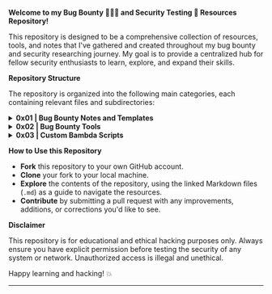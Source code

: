 **Welcome to my Bug Bounty 🧑🏻‍💻 and Security Testing 🔐 Resources Repository!**

This repository is designed to be a comprehensive collection of resources, tools, and notes that I've gathered and created throughout my bug bounty and security researching journey. My goal is to provide a centralized hub for fellow security enthusiasts to learn, explore, and expand their skills.

**Repository Structure**

The repository is organized into the following main categories, each containing relevant files and subdirectories:

<details>
<summary> <strong>0x01 | Bug Bounty Notes and Templates</strong></summary>
    
1.  Bug Bounty Testing Note Template
     * [Personal Bug Bounty Testing Note](https://github.com/alpernae/bugbounty/blob/main/0x01/BugBountyTestingNoteTemplate.md)
</details>

<details>
<summary> <strong>0x02 | Bug Bounty Tools</strong></summary>
    
1.  HackerOne Related Tools
     * [HackerOne](https://github.com/alpernae/bugbounty/tree/main/0x02/HackerOne)
</details>

<details>
<summary> <strong>0x03 | Custom Bambda Scripts</strong></summary>

1. Bambda Action Scripts
     * [HackerOne](https://github.com/alpernae/bugbounty/tree/main/0x02/HackerOne)

</details>


**How to Use this Repository**

- **Fork** this repository to your own GitHub account.
- **Clone** your fork to your local machine.
- **Explore** the contents of the repository, using the linked Markdown files (`.md`) as a guide to navigate the resources.
- **Contribute** by submitting a pull request with any improvements, additions, or corrections you'd like to see.

**Disclaimer**

This repository is for educational and ethical hacking purposes only. Always ensure you have explicit permission before testing the security of any system or network. Unauthorized access is illegal and unethical.

Happy learning and hacking! 💥

---
